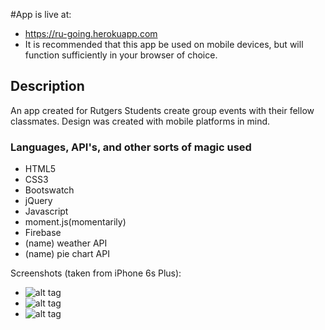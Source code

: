 #App is live at:
- https://ru-going.herokuapp.com
- It is recommended that this app be used on mobile devices, but will function sufficiently in your browser of choice.

## Description
An app created for Rutgers Students create group events with their fellow classmates. Design was created with mobile platforms in mind.

### Languages, API's, and other sorts of magic used

* HTML5
* CSS3
* Bootswatch
* jQuery
* Javascript
* moment.js(momentarily) 
* Firebase
* (name) weather API
* (name) pie chart API

Screenshots (taken from iPhone 6s Plus):
- ![alt tag](https://raw.githubusercontent.com/eric-h0/meetUpApp/master/screenshots/1.png)
- ![alt tag](https://raw.githubusercontent.com/eric-h0/meetUpApp/master/screenshots/2.png)
- ![alt tag](https://raw.githubusercontent.com/eric-h0/meetUpApp/master/screenshots/3.png)
